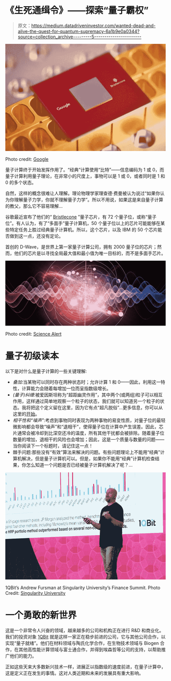 # 《生死通缉令》——探索“量子霸权”

> 原文：<https://medium.datadriveninvestor.com/wanted-dead-and-alive-the-quest-for-quantum-supremacy-6a1b9e0a0344?source=collection_archive---------5----------------------->

![](img/c81558d8fbf47bd4fd99795b242f49ba.png)

Photo credit: [Google](https://research.googleblog.com/2018/03/a-preview-of-bristlecone-googles-new.html)

量子计算终于开始发挥作用了。“经典”计算使用“比特”——信息编码为 1 或 0，而量子计算利用量子理论，在非常小的尺度上，事物可以是 1 或 0，或者同时是 1 和 0 的多个状态。

自然，这样的概念很难让人理解。理论物理学家理查德·费曼被认为说过“如果你认为你理解量子力学，你就不理解量子力学”。所以不用说，如果这是来自量子计算的教父，那么它不容易理解…

谷歌最近宣布了他们的“ [Bristlecone](https://www.technologyreview.com/the-download/610423/google-has-built-the-worlds-most-advanced-quantum-chip) ”量子芯片，有 72 个量子位，或称“量子位”。有人认为，有了“多面手”量子计算机，50 个量子位以上的芯片可能能够在某些特定任务上胜过经典量子计算机。所以，这个芯片，以及 IBM 的 50 个芯片能否做到这一点，还没有定论。

首创的 D-Wave，是世界上第一家量子计算公司，拥有 2000 量子位的芯片；然而，他们的芯片是以寻找全局最大值和最小值为唯一目标的，而不是多面手芯片。

![](img/86dd8a1dafc868d5b062c02de2162d09.png)

Photo credit: [Science Alert](https://www.sciencealert.com/google-s-quantum-announcement-overshadowed-by-something-even-bigger)

# **量子初级读本**

以下是对什么是量子计算的一些关键理解:

*   *叠加*:当某物可以同时存在两种状态时；允许计算 1 和 0——因此，利用这一特性，计算能力会随着每增加一位而呈指数级增长。
*   *(量子)纠缠*:被爱因斯坦称为“超距幽灵作用”，其中两个(或两组)粒子可以相互作用，这样通过简单地观察一个粒子的状态，我们就可以知道另一个粒子的状态。我将把这个定义留在这里，因为它有点“超凡脱俗”…更多信息，你可以从这里的[开始](https://simple.wikipedia.org/wiki/Quantum_entanglement)。
*   *相干性和“噪声”*:考虑到事物同时表现为两种事物的易变性质，对量子位的最轻微影响都会导致“噪声”和“退相干”，使得量子位在计算中产生误差。因此，芯片通常会被冷却到比深空还冷的温度，所有其他干扰都会被排除。随着量子位数量的增加，退相干的风险也会增加；因此，这是一个质量与数量的问题——当你阅读下一个标题时，请记住这一点！
*   棘手问题:那些没有“有效”算法来解决的问题。有些问题理论上不能用“经典”计算机解决，但是量子计算机可以。但是，如果你不能用“经典”计算机检查结果，你怎么知道一个问题是否已经被量子计算机解决了呢？…

![](img/830d84c940645335d2c0f81ad46557b6.png)

1QBit’s Andrew Fursman at Singularity University’s Finance Summit. Photo Credit: [Singularity University](https://singularityhub.com/2017/06/08/quantum-computers-will-analyze-every-financial-model-at-once/andrew-fursman-speaking-singularity-university-exponential-finance-summit-quantum-computing/)

# 一个勇敢的新世界

这是一个非常令人兴奋的领域，越来越多的公司和机构正在进行 R&D 和商业化。我们的投资对象 [1QBit](http://www.1qbit.com/) 就是这样一家正在稳步前进的公司，它与其他公司合作，以实现“量子就绪”。他们在材料领域与陶氏化学合作，在生物技术领域与 Biogen 合作，在其他高性能计算领域与富士通合作，并得到埃森哲等公司的支持，以帮助推广他们的能力。

正如这些天来大多数新兴技术一样，进展正以指数级的速度前进，在量子计算中，这是定义正在发生的事情。这对人类近期和未来的发展具有重大影响。
